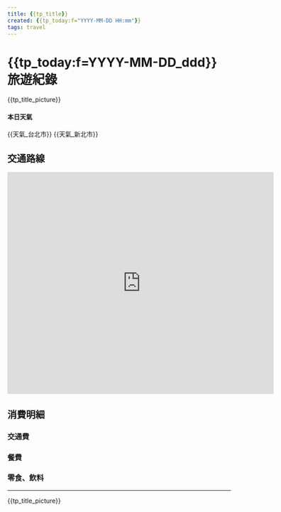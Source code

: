 ```yaml
---
title: {{tp_title}}
created: {{tp_today:f="YYYY-MM-DD HH:mm"}}
tags: travel
---
```

# {{tp_today:f=YYYY-MM-DD_ddd}} 旅遊紀錄

{{tp_title_picture}} 

#### 本日天氣
{{天氣_台北市}}
{{天氣_新北市}}

## 交通路線
<iframe width="600" height="500" id="gmap_canvas" src="https://maps.google.com/maps?q={{tp_title}}&t=&z=13&ie=UTF8&iwloc=&output=embed" frameborder="0" scrolling="no" marginheight="0" marginwidth="0"></iframe>

## 消費明細
### 交通費

### 餐費

### 零食、飲料


----

{{tp_title_picture}}